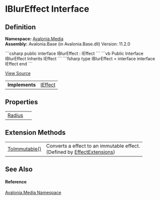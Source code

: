 # IBlurEffect Interface




## Definition
**Namespace:** <a href="N_Avalonia_Media">Avalonia.Media</a>  
**Assembly:** Avalonia.Base (in Avalonia.Base.dll) Version: 11.2.0

<Tabs groupId="api-code-preview">
<TabItem value="csharp" label="C#">
```csharp
public interface IBlurEffect : IEffect
```
</TabItem>
<TabItem value="vb" label="VB">
```vb
Public Interface IBlurEffect
	Inherits IEffect
```
</TabItem>
<TabItem value="fsharp" label="F#">
```fsharp
type IBlurEffect = 
    interface
        interface IEffect
    end
```
</TabItem>
</Tabs>



<a href="https://github.com/AvaloniaUI/Avalonia/tree/master/src/Avalonia.Base/Media/Effects/IBlurEffect.cs" title="View the source code">View Source</a>

<table>
<tr><td><strong>Implements</strong></td><td><a href="T_Avalonia_Media_IEffect">IEffect</a></td></tr>
</table>



## Properties
<table>
<tr>
<td><a href="P_Avalonia_Media_IBlurEffect_Radius">Radius</a></td>
<td> </td>
</tr>
</table>

## Extension Methods
<table>
<tr>
<td><a href="M_Avalonia_Media_EffectExtensions_ToImmutable">ToImmutable()</a></td>
<td>Converts a effect to an immutable effect.<br />(Defined by <a href="T_Avalonia_Media_EffectExtensions">EffectExtensions</a>)</td>
</tr>
</table>

## See Also


#### Reference
<a href="N_Avalonia_Media">Avalonia.Media Namespace</a>  


